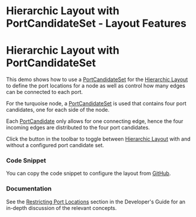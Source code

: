 <!--
 //////////////////////////////////////////////////////////////////////////////
 // @license
 // This file is part of yFiles for HTML 2.6.0.3.
 // Use is subject to license terms.
 //
 // Copyright (c) 2000-2024 by yWorks GmbH, Vor dem Kreuzberg 28,
 // 72070 Tuebingen, Germany. All rights reserved.
 //
 //////////////////////////////////////////////////////////////////////////////
-->
# Hierarchic Layout with PortCandidateSet - Layout Features

# Hierarchic Layout with PortCandidateSet

This demo shows how to use a [PortCandidateSet](https://docs.yworks.com/yfileshtml/#/api/PortCandidateSet) for the [Hierarchic Layout](https://docs.yworks.com/yfileshtml/#/api/HierarchicLayout) to define the port locations for a node as well as control how many edges can be connected to each port.

For the turquoise node, a [PortCandidateSet](https://docs.yworks.com/yfileshtml/#/api/PortCandidateSet) is used that contains four port candidates, one for each side of the node.

Each [PortCandidate](https://docs.yworks.com/yfileshtml/#/api/PortCandidate) only allows for one connecting edge, hence the four incoming edges are distributed to the four port candidates.

Click the button in the toolbar to toggle between [Hierarchic Layout](https://docs.yworks.com/yfileshtml/#/api/HierarchicLayout) with and without a configured port candidate set.

### Code Snippet

You can copy the code snippet to configure the layout from [GitHub](https://github.com/yWorks/yfiles-for-html-demos/blob/master/demos/layout-features/hierarchic-portcandidate-set/HierarchicPortcandidateSet.ts).

### Documentation

See the [Restricting Port Locations](https://docs.yworks.com/yfileshtml/#/dguide/layout-port_locations) section in the Developer's Guide for an in-depth discussion of the relevant concepts.
